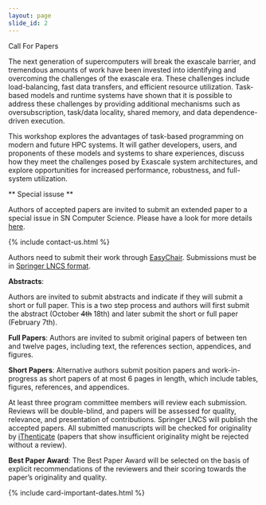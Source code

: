 ```yaml
--- 
layout: page 
slide_id: 2 
---
```


<div class="row mt-xs-0 mt-sm-0 mt-md-1 mt-lg-2 mt-xl-3 mb-xs-2 mb-sm-2">

<div class="col-sm-12 col-xs-12 col-md-6 col-lg-6 col-xl-6 text-justify conference-text" markdown="1">

Call For Papers

The next generation of supercomputers will break the exascale barrier, and tremendous amounts of work have been invested into identifying and overcoming the challenges of the exascale era. These challenges include load-balancing, fast data transfers, and efficient resource utilization. Task-based models and runtime systems have shown that it is possible to address these challenges by providing additional mechanisms such as oversubscription, task/data locality, shared memory, and data dependence-driven execution.

This workshop explores the advantages of task-based programming on modern and future HPC systems. It will gather developers, users, and proponents of these models and systems to share experiences, discuss how they meet the challenges posed by Exascale system architectures, and explore opportunities for increased performance, robustness, and full-system utilization.

** Special issuse **

Authors of accepted papers are invited to submit an extended paper to a special issue in SN Computer Science. Please have a look for more details [here](https://wamta25.github.io/special-issue).

{% include contact-us.html %}

</div>

<div class="col-sm-12 col-xs-12 col-md-6 col-lg-6 col-xl-6 conference-text text-justify" markdown="1">

Authors need to submit their work through [EasyChair](https://easychair.org/conferences/?conf=wamta2025). Submissions must be in [Springer LNCS format](https://www.springer.com/gp/computer-science/lncs/conference-proceedings-guidelines).

**Abstracts**:

Authors are invited to submit abstracts and indicate if they will submit a short or full paper. This is a two step process and authors will first submit the abstract (October <s>4th</s> 18th) and later submit the short or full paper (February 7th).  

**Full Papers**:
Authors are invited to submit original papers of between ten and twelve pages, including text, the references section, appendices, and figures.

**Short Papers**:
Alternative authors submit position papers and work-in-progress as short papers of at most 6 pages in length, which include tables, figures, references, and appendices.

At least three program committee members will review each submission. Reviews will be double-blind, and papers will be assessed for quality, relevance, and presentation of contributions. Springer LNCS will publish the accepted papers.
All submitted manuscripts will be checked for originality by [iThenticate](https://www.ithenticate.com/) (papers that show insufficient originality might be rejected without a review).

**Best Paper Award**:
The Best Paper Award will be selected on the basis of explicit recommendations of the reviewers and their scoring towards the paper’s originality and quality.

<!---
The Best Paper/Poster Award will be selected on the basis of explicit recommendations of the reviewers and their scoring towards the paper’s originality and quality.
**Important Dates (AoE)**:

**Submission Deadline (Abstract):** October 4th

**Notification of Acceptance (Abstract):** October 18th

**Submission Deadline (Paper):** January 17th

**Notification of Acceptance (Paper):** January 31th

**Camera-ready paper:** February 14th
-->

{% include card-important-dates.html %}

</div>

</div>
